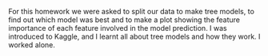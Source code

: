 For this homework we were asked to split our data to make tree models, to find out which model was best and to make a plot showing the feature importance of each feature involved in the model prediction.
I was introduced to Kaggle, and I learnt all about tree models and how they work.
I worked alone.
